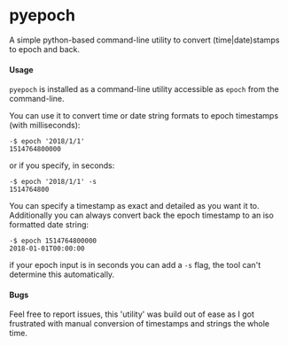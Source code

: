 # pyepoch
A simple python-based command-line utility to convert (time|date)stamps to epoch and back.

#### Usage
`pyepoch` is installed as a command-line utility accessible as `epoch` from the command-line.

You can use it to convert time or date string formats to epoch timestamps (with milliseconds):

```
-$ epoch '2018/1/1'
1514764800000

```

or if you specify, in seconds:
```text
-$ epoch '2018/1/1' -s
1514764800
```

You can specify a timestamp as exact and detailed as you want it to. Additionally you can always convert back the epoch timestamp to an iso formatted date string:

```
-$ epoch 1514764800000
2018-01-01T00:00:00
```

if your epoch input is in seconds you can add a `-s` flag, the tool can't determine this automatically.

#### Bugs
Feel free to report issues, this 'utility' was build out of ease as I got frustrated with manual conversion of timestamps and strings the whole time.
